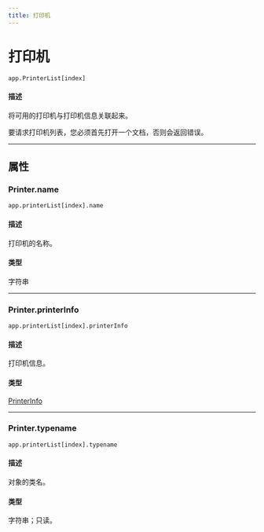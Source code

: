 ```yaml
---
title: 打印机
---
```

# 打印机

`app.PrinterList[index]`

#### 描述

将可用的打印机与打印机信息关联起来。

要请求打印机列表，您必须首先打开一个文档，否则会返回错误。

---

## 属性

### Printer.name

`app.printerList[index].name`

#### 描述

打印机的名称。

#### 类型

字符串

---

### Printer.printerInfo

`app.printerList[index].printerInfo`

#### 描述

打印机信息。

#### 类型

[PrinterInfo](.././PrinterInfo)

---

### Printer.typename

`app.printerList[index].typename`

#### 描述

对象的类名。

#### 类型

字符串；只读。
